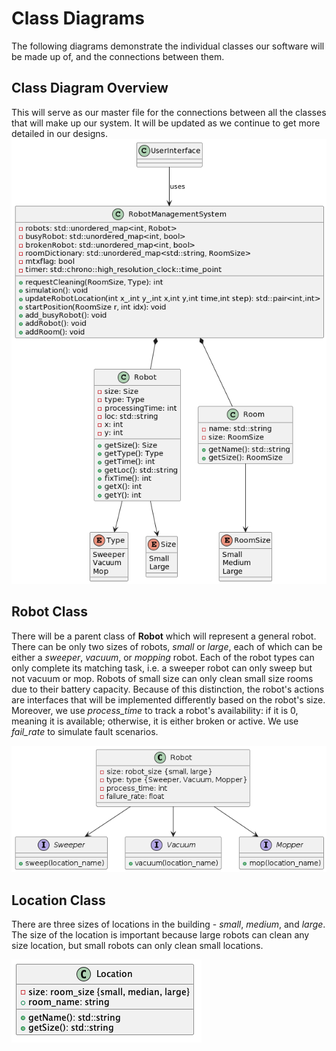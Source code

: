 # Class Diagrams

The following diagrams demonstrate the individual classes our software will be made up of, and the connections between them.

## Class Diagram Overview
This will serve as our master file for the connections between all the classes that will make up our system. It will be updated as we continue to get more detailed in our designs. 
![](overview_class_diagramv3.png)

## Robot Class
There will be a parent class of **Robot** which will represent a general robot. There can be only two sizes of robots, *small* or *large*, each of which can be either a *sweeper*, *vacuum*, or *mopping* robot. Each of the robot types can only complete its matching task, i.e. a sweeper robot can only sweep but not vacuum or mop. Robots of small size can only clean small size rooms due to their battery capacity. Because of this distinction, the robot's actions are interfaces that will be implemented differently based on the robot's size. Moreover, we use *process_time* to track a robot's availability: if it is 0, meaning it is available; otherwise, it is either broken or active. We use *fail_rate* to simulate fault scenarios.

![](robot_class_diagram.png)

## Location Class
There are three sizes of locations in the building - *small*, *medium*, and *large*. The size of the location is important because large robots can clean any size location, but small robots can only clean small locations.

![](room_class_diagram.png)
